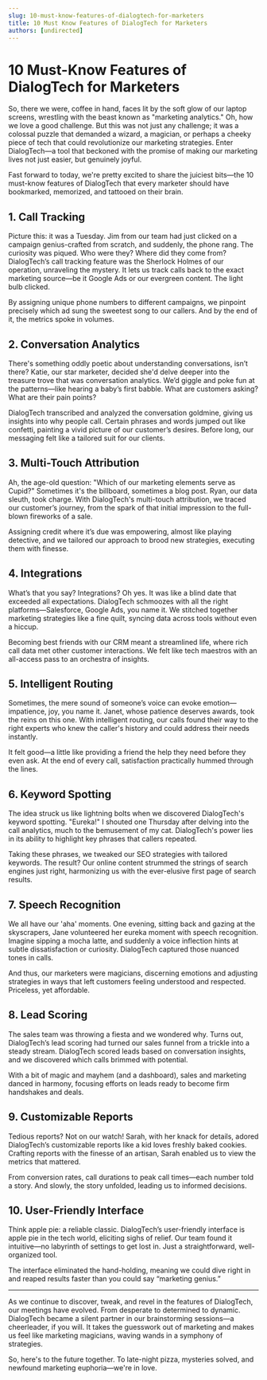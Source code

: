 ```yaml
---
slug: 10-must-know-features-of-dialogtech-for-marketers
title: 10 Must Know Features of DialogTech for Marketers
authors: [undirected]
---
```



# 10 Must-Know Features of DialogTech for Marketers

So, there we were, coffee in hand, faces lit by the soft glow of our laptop screens, wrestling with the beast known as "marketing analytics." Oh, how we love a good challenge. But this was not just any challenge; it was a colossal puzzle that demanded a wizard, a magician, or perhaps a cheeky piece of tech that could revolutionize our marketing strategies. Enter DialogTech—a tool that beckoned with the promise of making our marketing lives not just easier, but genuinely joyful. 

Fast forward to today, we're pretty excited to share the juiciest bits—the 10 must-know features of DialogTech that every marketer should have bookmarked, memorized, and tattooed on their brain.

## 1. Call Tracking

Picture this: it was a Tuesday. Jim from our team had just clicked on a campaign genius-crafted from scratch, and suddenly, the phone rang. The curiosity was piqued. Who were they? Where did they come from? DialogTech’s call tracking feature was the Sherlock Holmes of our operation, unraveling the mystery. It lets us track calls back to the exact marketing source—be it Google Ads or our evergreen content. The light bulb clicked. 

By assigning unique phone numbers to different campaigns, we pinpoint precisely which ad sung the sweetest song to our callers. And by the end of it, the metrics spoke in volumes. 

## 2. Conversation Analytics

There's something oddly poetic about understanding conversations, isn’t there? Katie, our star marketer, decided she'd delve deeper into the treasure trove that was conversation analytics. We’d giggle and poke fun at the patterns—like hearing a baby’s first babble. What are customers asking? What are their pain points? 

DialogTech transcribed and analyzed the conversation goldmine, giving us insights into why people call. Certain phrases and words jumped out like confetti, painting a vivid picture of our customer’s desires. Before long, our messaging felt like a tailored suit for our clients.

## 3. Multi-Touch Attribution

Ah, the age-old question: "Which of our marketing elements serve as Cupid?" Sometimes it's the billboard, sometimes a blog post. Ryan, our data sleuth, took charge. With DialogTech's multi-touch attribution, we traced our customer’s journey, from the spark of that initial impression to the full-blown fireworks of a sale.

Assigning credit where it’s due was empowering, almost like playing detective, and we tailored our approach to brood new strategies, executing them with finesse.

## 4. Integrations

What’s that you say? Integrations? Oh yes. It was like a blind date that exceeded all expectations. DialogTech schmoozes with all the right platforms—Salesforce, Google Ads, you name it. We stitched together marketing strategies like a fine quilt, syncing data across tools without even a hiccup.

Becoming best friends with our CRM meant a streamlined life, where rich call data met other customer interactions. We felt like tech maestros with an all-access pass to an orchestra of insights.

## 5. Intelligent Routing

Sometimes, the mere sound of someone’s voice can evoke emotion—impatience, joy, you name it. Janet, whose patience deserves awards, took the reins on this one. With intelligent routing, our calls found their way to the right experts who knew the caller's history and could address their needs instantly.

It felt good—a little like providing a friend the help they need before they even ask. At the end of every call, satisfaction practically hummed through the lines.

## 6. Keyword Spotting

The idea struck us like lightning bolts when we discovered DialogTech's keyword spotting. "Eureka!" I shouted one Thursday after delving into the call analytics, much to the bemusement of my cat. DialogTech's power lies in its ability to highlight key phrases that callers repeated.

Taking these phrases, we tweaked our SEO strategies with tailored keywords. The result? Our online content strummed the strings of search engines just right, harmonizing us with the ever-elusive first page of search results.

## 7. Speech Recognition

We all have our 'aha' moments. One evening, sitting back and gazing at the skyscrapers, Jane volunteered her eureka moment with speech recognition. Imagine sipping a mocha latte, and suddenly a voice inflection hints at subtle dissatisfaction or curiosity. DialogTech captured those nuanced tones in calls.

And thus, our marketers were magicians, discerning emotions and adjusting strategies in ways that left customers feeling understood and respected. Priceless, yet affordable.

## 8. Lead Scoring

The sales team was throwing a fiesta and we wondered why. Turns out, DialogTech’s lead scoring had turned our sales funnel from a trickle into a steady stream. DialogTech scored leads based on conversation insights, and we discovered which calls brimmed with potential.

With a bit of magic and mayhem (and a dashboard), sales and marketing danced in harmony, focusing efforts on leads ready to become firm handshakes and deals.

## 9. Customizable Reports

Tedious reports? Not on our watch! Sarah, with her knack for details, adored DialogTech’s customizable reports like a kid loves freshly baked cookies. Crafting reports with the finesse of an artisan, Sarah enabled us to view the metrics that mattered.

From conversion rates, call durations to peak call times—each number told a story. And slowly, the story unfolded, leading us to informed decisions.

## 10. User-Friendly Interface

Think apple pie: a reliable classic. DialogTech’s user-friendly interface is apple pie in the tech world, eliciting sighs of relief. Our team found it intuitive—no labyrinth of settings to get lost in. Just a straightforward, well-organized tool.

The interface eliminated the hand-holding, meaning we could dive right in and reaped results faster than you could say “marketing genius.”

---

As we continue to discover, tweak, and revel in the features of DialogTech, our meetings have evolved. From desperate to determined to dynamic. DialogTech became a silent partner in our brainstorming sessions—a cheerleader, if you will. It takes the guesswork out of marketing and makes us feel like marketing magicians, waving wands in a symphony of strategies. 

So, here's to the future together. To late-night pizza, mysteries solved, and newfound marketing euphoria—we're in love.